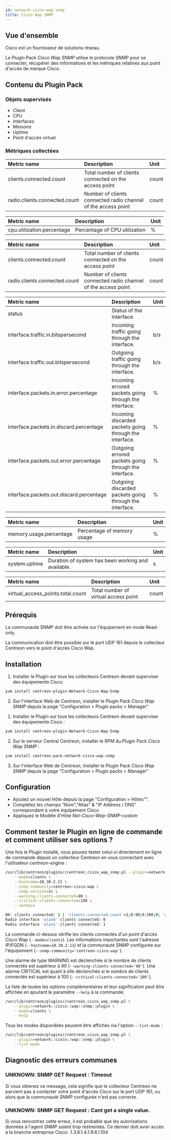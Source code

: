 ```yaml
---
id: network-cisco-wap-snmp
title: Cisco Wap SNMP
---
```


## Vue d'ensemble

Cisco est un fournisseur de solutions réseau.

Le Plugin Pack _Cisco Wap SNMP_ utilise le protocole SNMP pour se connecter, récupérer des informations et les métriques relatives aux point d'accès de marque Cisco.

## Contenu du Plugin Pack

### Objets supervisés

- Client
- CPU
- Interfaces
- Memoire
- Uptime
- Point d'accès virtuel

### Métriques collectées

<!--DOCUSAURUS_CODE_TABS-->

<!--Clients-->

| Metric name                   | Description                                                   | Unit  |
| :---------------------------- | :------------------------------------------------------------ | :---- |
| clients.connected.count       | Total number of clients connected on the access point         | count |
| radio.clients.connected.count | Number of clients connected radio channel of the access point | count |

<!--CPU-->

| Metric name                | Description                   | Unit |
| :------------------------- | :---------------------------- | :--- |
| cpu.utilization.percentage | Percentage of CPU utilization | %    |

<!--Clients-->

| Metric name                   | Description                                                   | Unit  |
| :---------------------------- | :------------------------------------------------------------ | :---- |
| clients.connected.count       | Total number of clients connected on the access point         | count |
| radio.clients.connected.count | Number of clients connected radio channel of the access point | count |

<!--Interfaces-->

| Metric name                              | Description                                             | Unit |
| :--------------------------------------- | :------------------------------------------------------ | :--- |
| status                                   | Status of the interface                                 |      |
| interface.traffic.in.bitspersecond       | Incoming traffic going through the interface.           | b/s  |
| interface.traffic.out.bitspersecond      | Outgoing traffic going through the interface.           | b/s  |
| interface.packets.in.error.percentage    | Incoming errored packets going through the interface.   | %    |
| interface.packets.in.discard.percentage  | Incoming discarded packets going through the interface. | %    |
| interface.packets.out.error.percentage   | Outgoing errored packets going through the interface.   | %    |
| interface.packets.out.discard.percentage | Outgoing discarded packets going through the interface. | %    |

<!--Memory-->

| Metric name             | Description                | Unit |
| :---------------------- | :------------------------- | :--- |
| memory.usage.percentage | Percentage of memory usage | %    |

<!--Uptime-->

| Metric name   | Description                                        | Unit |
| :------------ | :------------------------------------------------- | :--- |
| system.uptime | Duration of system has been working and available. | s    |

<!--Virual Access Point-->

| Metric name                       | Description                          | Unit  |
| :-------------------------------- | :----------------------------------- | :---- |
| virtual_access_points.total.count | Total number of virtual access point | count |

<!--END_DOCUSAURUS_CODE_TABS-->

## Prérequis

La communauté SNMP doit être activée sur l'équipement en mode Read-only.

La communication doit être possible sur le port UDP 161 depuis le collecteur Centreon vers le point d'accès Cisco Wap.

## Installation

<!--DOCUSAURUS_CODE_TABS-->

<!--Online IMP Licence & IT-100 Editions-->

1. Installer le Plugin sur tous les collecteurs Centreon devant superviser des équipements Cisco:

```bash
yum install centreon-plugin-Network-Cisco-Wap-Snmp
```

2. Sur l'interface Web de Centreon, installer le Plugin Pack _Cisco Wap SNMP_ depuis la page "Configuration > Plugin packs > Manager"

<!--Offline IMP License-->

1. Installer le Plugin sur tous les collecteurs Centreon devant superviser des équipements Cisco :

```bash
yum install centreon-plugin-Network-Cisco-Wap-Snmp
```

2. Sur le serveur Central Centreon, installer le RPM du Plugin Pack _Cisco Wap SNMP_ :

```bash
yum install centreon-pack-network-cisco-wap-snmp
```

3. Sur l'interface Web de Centreon, installer le Plugin Pack _Cisco Wap SNMP_ depuis la page "Configuration > Plugin packs > Manager"

<!--END_DOCUSAURUS_CODE_TABS-->

## Configuration

- Ajoutez un nouvel Hôte depuis la page "Configuration > Hôtes"".
- Complétez les champs "Nom","Alias" & "IP Address / DNS" correspondant à votre équipement Cisco
- Appliquez le Modèle d'Hôte _Net-Cisco-Wap-SNMP-custom_

## Comment tester le Plugin en ligne de commande et comment utiliser ses options ?

Une fois le Plugin installé, vous pouvez tester celui-ci directement en ligne
de commande depuis un collecteur Centreon en vous connectant avec l'utilisateur
_centreon-engine_ :

```bash
/usr/lib/centreon/plugins//centreon_cisco_wap_snmp.pl --plugin=network::cisco::wap::snmp::plugin \
	--mode=clients \
	--hostname=10.30.2.11 \
	--snmp-community=centreon-cisco-wap \
	--snmp-version=2c \
	--warning-clients-connected=90 \
	--critical-clients-connected=100 \
	--verbose

OK: clients connected: 1 | 'clients.connected.count'=1;0:90;0:100;0; 'wlan0#radio.clients.connected.count'=0;;;0; 'wlan1#radio.clients.connected.count'=1;;;0;
Radio interface 'wlan0' clients connected: 0
Radio interface 'wlan1' clients connected: 1
```

La commande ci-dessus vérifie les clients connectés d'un point d'accès Cisco Wap (`--mode=clients`). Les informations importantes sont l'adresse IP/FQDN
(`--hostname=10.30.2.11`) et la communauté SNMP configurée sur l'équipement (`--snmp-community='centreon-cisco-wap'`).

Une alarme de type WARNING est déclenchée si le nombre de clients connectés est supérieur à 90 (`--warning-clients-connected='90'`).
Une alarme CRITICAL est quant à elle déclenchée si le nombre de clients connectés est supérieur à 100 (`--critical-clients-connected='100'`).

La liste de toutes les options complémentaires et leur signification peut être affichée en ajoutant le paramètre `--help` à la commande:

```bash
/usr/lib/centreon/plugins//centreon_cisco_wap_snmp.pl \
	--plugin=network::cisco::wap::snmp::plugin \
	--mode=clients \
	--help
```

Tous les modes disponibles peuvent être affichés via l'option `--list-mode` :

```bash
/usr/lib/centreon/plugins//centreon_cisco_wap_snmp.pl \
	--plugin=network::cisco::wap::snmp::plugin \
	--list-mode
```

## Diagnostic des erreurs communes

### UNKNOWN: SNMP GET Request : Timeout

Si vous obtenez ce message, cela signifie que le collecteur Centreon ne parvient pas à contacter votre point d'accès Cisco sur le port UDP 161, ou alors que la communauté SNMP configurée n'est pas correcte.

### UNKNOWN: SNMP GET Request : Cant get a single value.

Si vous rencontrez cette erreur, il est probable que les autorisations données à l'agent SNMP soient trop restreintes. Ce dernier doit avoir accès à la branche entreprise Cisco: .1.3.6.1.4.1.9.6.1.104
